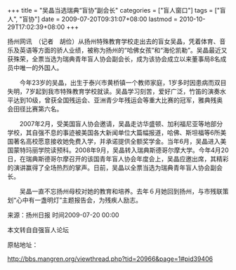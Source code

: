 +++
title = "吴晶当选瑞典“盲协”副会长"
categories = ["盲人窗口"]
tags = ["盲人", "盲协"]
date = 2009-07-20T09:31:07+08:00
lastmod = 2010-10-29T17:02:39+08:00
+++



扬州网讯　（记者　胡俭）从扬州特殊教育学校走出去的盲女吴晶，凭着体育、音乐及英语等方面的骄人业绩，被称为扬州的“哈佛女孩”和“海伦凯勒”。吴晶最近又获殊荣，全票当选为瑞典青年盲人协会副会长，成为该协会成立以来董事局8名成员中唯一的外国人。



　　今年23岁的吴晶，出生于泰兴市黄桥镇一个教师家庭，1岁多时因患病而双目失明，7岁起到我市特殊教育学校就读。吴晶学习刻苦，爱好广泛，竹笛的演奏水平达到10级，曾获全国残运会、亚洲青少年残运会等重大比赛的冠军，雅典残奥会田径比赛第六名。

　　2007年2月，受美国盲人协会邀请，吴晶走访华盛顿、加利福尼亚等地部分学校，其自强不息的事迹被美国各大新闻单位大篇幅报道，哈佛、斯坦福等6所美国著名高校愿意接收她免费入学，并承诺提供全额奖学金。当年6月，吴晶进入美国蒙特玛丽学院读预科。2008年9月，吴晶转入瑞典斯德哥尔摩大学。今年4月20日，在瑞典斯德哥尔摩召开的该国青年盲人协会年度会上，吴晶应邀出席，其精彩的演讲赢得了全场热烈的掌声。日前，吴晶以全票当选为瑞典青年盲人协会副会长。

　　吴晶一直不忘扬州母校对她的教育和培养。去年６月她回到扬州，与市残联策划“心中有一盏明灯”主题报告会，为残疾人励志。

来源：扬州日报  时间2009-07-20 00:00

本文转自自强盲人论坛

原帖地址：

http://bbs.mangren.org/viewthread.php?tid=20966&page=1#pid39406